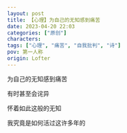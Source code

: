 ```yaml
---
layout: post
title: 【心理】为自己的无知感到痛苦
date: 2023-04-20 22:03
categories: ["原创"]
characters: 
tags: ["心理", "痛苦", "自我批判", "诗"]
pov: 第一人称
origin: Lofter
---
```


为自己的无知感到痛苦

有时甚至会诧异

怀着如此这般的无知

我究竟是如何活过这许多年的
